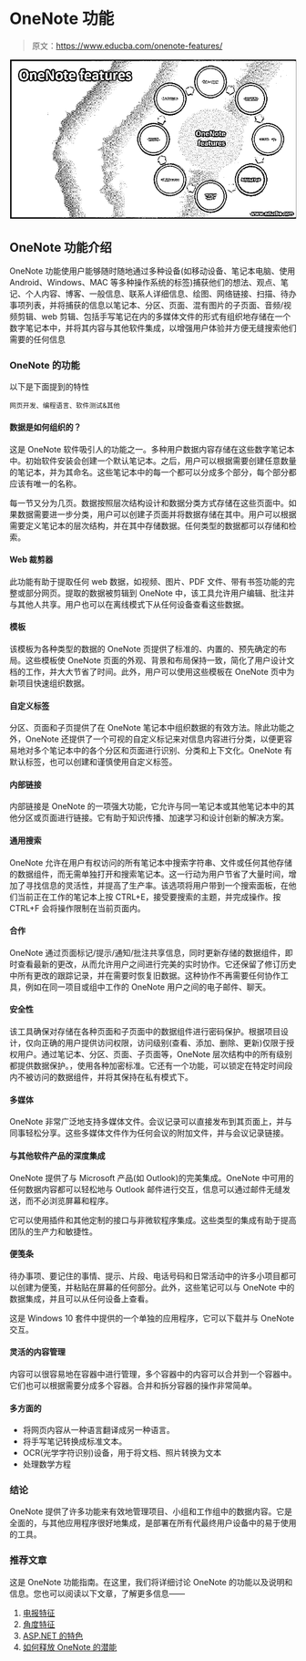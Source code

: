 # OneNote 功能

> 原文：<https://www.educba.com/onenote-features/>

![OneNote features](img/9455b2ca525a99fdf0c23be8230bbf14.png)



## OneNote 功能介绍

OneNote 功能使用户能够随时随地通过多种设备(如移动设备、笔记本电脑、使用 Android、Windows、MAC 等多种操作系统的标签)捕获他们的想法、观点、笔记、个人内容、博客、一般信息、联系人详细信息、绘图、网络链接、扫描、待办事项列表，并将捕获的信息以笔记本、分区、页面、混有图片的子页面、音频/视频剪辑、web 剪辑、包括手写笔记在内的多媒体文件的形式有组织地存储在一个数字笔记本中，并将其内容与其他软件集成，以增强用户体验并方便无缝搜索他们需要的任何信息

### OneNote 的功能

以下是下面提到的特性

<small>网页开发、编程语言、软件测试&其他</small>

#### 数据是如何组织的？

这是 OneNote 软件吸引人的功能之一。多种用户数据内容存储在这些数字笔记本中。初始软件安装会创建一个默认笔记本。之后，用户可以根据需要创建任意数量的笔记本，并为其命名。这些笔记本中的每一个都可以分成多个部分，每个部分都应该有唯一的名称。

每一节又分为几页。数据按照层次结构设计和数据分类方式存储在这些页面中。如果数据需要进一步分类，用户可以创建子页面并将数据存储在其中。用户可以根据需要定义笔记本的层次结构，并在其中存储数据。任何类型的数据都可以存储和检索。

#### Web 裁剪器

此功能有助于提取任何 web 数据，如视频、图片、PDF 文件、带有书签功能的完整或部分网页。提取的数据被剪辑到 OneNote 中，该工具允许用户编辑、批注并与其他人共享。用户也可以在离线模式下从任何设备查看这些数据。

#### 模板

该模板为各种类型的数据的 OneNote 页提供了标准的、内置的、预先确定的布局。这些模板使 OneNote 页面的外观、背景和布局保持一致，简化了用户设计文档的工作，并大大节省了时间。此外，用户可以使用这些模板在 OneNote 页中为新项目快速组织数据。

#### 自定义标签

分区、页面和子页提供了在 OneNote 笔记本中组织数据的有效方法。除此功能之外，OneNote 还提供了一个可视的自定义标记来对信息内容进行分类，以便更容易地对多个笔记本中的各个分区和页面进行识别、分类和上下文化。OneNote 有默认标签，也可以创建和谨慎使用自定义标签。

#### 内部链接

内部链接是 OneNote 的一项强大功能，它允许与同一笔记本或其他笔记本中的其他分区或页面进行链接。它有助于知识传播、加速学习和设计创新的解决方案。

#### 通用搜索

OneNote 允许在用户有权访问的所有笔记本中搜索字符串、文件或任何其他存储的数据组件，而无需单独打开和搜索笔记本。这一行动为用户节省了大量时间，增加了寻找信息的灵活性，并提高了生产率。该选项将用户带到一个搜索面板，在他们当前正在工作的笔记本上按 CTRL+E，接受要搜索的主题，并完成操作。按 CTRL+F 会将操作限制在当前页面内。

#### 合作

OneNote 通过页面标记/提示/通知/批注共享信息，同时更新存储的数据组件，即时查看最新的更改，从而允许用户之间进行完美的实时协作。它还保留了修订历史中所有更改的跟踪记录，并在需要时恢复旧数据。这种协作不再需要任何协作工具，例如在同一项目或组中工作的 OneNote 用户之间的电子邮件、聊天。

#### 安全性

该工具确保对存储在各种页面和子页面中的数据组件进行密码保护。根据项目设计，仅向正确的用户提供访问权限，访问级别(查看、添加、删除、更新)仅限于授权用户。通过笔记本、分区、页面、子页面等，OneNote 层次结构中的所有级别都提供数据保护。，使用各种加密标准。它还有一个功能，可以锁定在特定时间段内不被访问的数据组件，并将其保持在私有模式下。

#### 多媒体

OneNote 非常广泛地支持多媒体文件。会议记录可以直接发布到其页面上，并与同事轻松分享。这些多媒体文件作为任何会议的附加文件，并与会议记录链接。

#### 与其他软件产品的深度集成

OneNote 提供了与 Microsoft 产品(如 Outlook)的完美集成。OneNote 中可用的任何数据内容都可以轻松地与 Outlook 邮件进行交互，信息可以通过邮件无缝发送，而不必浏览屏幕和程序。

它可以使用插件和其他定制的接口与非微软程序集成。这些类型的集成有助于提高团队的生产力和敏捷性。

#### 便笺条

待办事项、要记住的事情、提示、片段、电话号码和日常活动中的许多小项目都可以创建为便笺，并粘贴在屏幕的任何部分。此外，这些笔记可以与 OneNote 中的数据集成，并且可以从任何设备上查看。

这是 Windows 10 套件中提供的一个单独的应用程序，它可以下载并与 OneNote 交互。

#### 灵活的内容管理

内容可以很容易地在容器中进行管理，多个容器中的内容可以合并到一个容器中。它们也可以根据需要分成多个容器。合并和拆分容器的操作非常简单。

#### 多方面的

*   将网页内容从一种语言翻译成另一种语言。
*   将手写笔记转换成标准文本。
*   OCR(光学字符识别)设备，用于将文档、照片转换为文本
*   处理数学方程

### 结论

OneNote 提供了许多功能来有效地管理项目、小组和工作组中的数据内容。它是全面的，与其他应用程序很好地集成，是部署在所有代最终用户设备中的易于使用的工具。

### 推荐文章

这是 OneNote 功能指南。在这里，我们将详细讨论 OneNote 的功能以及说明和信息。您也可以阅读以下文章，了解更多信息——

1.  [电报特征](https://www.educba.com/telegram-features/)
2.  [角度特征](https://www.educba.com/angular-features/)
3.  [ASP.NET 的特色](https://www.educba.com/features-of-asp-dot-net/)
4.  [如何释放 OneNote 的潜能](https://www.educba.com/how-to-unlock-the-potential-of-onenote/)






